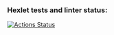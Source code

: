 ### Hexlet tests and linter status:
[![Actions Status](https://github.com/ruslanmsk/backend-project-4/actions/workflows/hexlet-check.yml/badge.svg)](https://github.com/ruslanmsk/backend-project-4/actions)